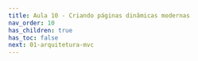 ```yaml
---
title: Aula 10 - Criando páginas dinâmicas modernas
nav_order: 10
has_children: true
has_toc: false
next: 01-arquitetura-mvc
---
```

